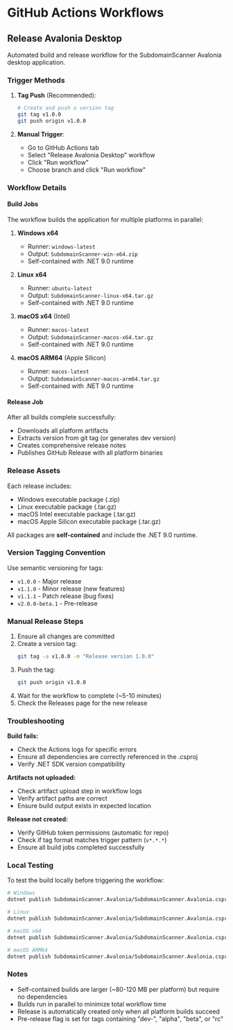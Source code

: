 # GitHub Actions Workflows

## Release Avalonia Desktop

Automated build and release workflow for the SubdomainScanner Avalonia desktop application.

### Trigger Methods

1. **Tag Push** (Recommended):
   ```bash
   # Create and push a version tag
   git tag v1.0.0
   git push origin v1.0.0
   ```

2. **Manual Trigger**:
   - Go to GitHub Actions tab
   - Select "Release Avalonia Desktop" workflow
   - Click "Run workflow"
   - Choose branch and click "Run workflow"

### Workflow Details

#### Build Jobs

The workflow builds the application for multiple platforms in parallel:

1. **Windows x64**
   - Runner: `windows-latest`
   - Output: `SubdomainScanner-win-x64.zip`
   - Self-contained with .NET 9.0 runtime

2. **Linux x64**
   - Runner: `ubuntu-latest`
   - Output: `SubdomainScanner-linux-x64.tar.gz`
   - Self-contained with .NET 9.0 runtime

3. **macOS x64** (Intel)
   - Runner: `macos-latest`
   - Output: `SubdomainScanner-macos-x64.tar.gz`
   - Self-contained with .NET 9.0 runtime

4. **macOS ARM64** (Apple Silicon)
   - Runner: `macos-latest`
   - Output: `SubdomainScanner-macos-arm64.tar.gz`
   - Self-contained with .NET 9.0 runtime

#### Release Job

After all builds complete successfully:
- Downloads all platform artifacts
- Extracts version from git tag (or generates dev version)
- Creates comprehensive release notes
- Publishes GitHub Release with all platform binaries

### Release Assets

Each release includes:
- Windows executable package (.zip)
- Linux executable package (.tar.gz)
- macOS Intel executable package (.tar.gz)
- macOS Apple Silicon executable package (.tar.gz)

All packages are **self-contained** and include the .NET 9.0 runtime.

### Version Tagging Convention

Use semantic versioning for tags:
- `v1.0.0` - Major release
- `v1.1.0` - Minor release (new features)
- `v1.1.1` - Patch release (bug fixes)
- `v2.0.0-beta.1` - Pre-release

### Manual Release Steps

1. Ensure all changes are committed
2. Create a version tag:
   ```bash
   git tag -a v1.0.0 -m "Release version 1.0.0"
   ```
3. Push the tag:
   ```bash
   git push origin v1.0.0
   ```
4. Wait for the workflow to complete (~5-10 minutes)
5. Check the Releases page for the new release

### Troubleshooting

**Build fails:**
- Check the Actions logs for specific errors
- Ensure all dependencies are correctly referenced in the .csproj
- Verify .NET SDK version compatibility

**Artifacts not uploaded:**
- Check artifact upload step in workflow logs
- Verify artifact paths are correct
- Ensure build output exists in expected location

**Release not created:**
- Verify GitHub token permissions (automatic for repo)
- Check if tag format matches trigger pattern (`v*.*.*`)
- Ensure all build jobs completed successfully

### Local Testing

To test the build locally before triggering the workflow:

```bash
# Windows
dotnet publish SubdomainScanner.Avalonia/SubdomainScanner.Avalonia.csproj -c Release -r win-x64 --self-contained

# Linux
dotnet publish SubdomainScanner.Avalonia/SubdomainScanner.Avalonia.csproj -c Release -r linux-x64 --self-contained

# macOS x64
dotnet publish SubdomainScanner.Avalonia/SubdomainScanner.Avalonia.csproj -c Release -r osx-x64 --self-contained

# macOS ARM64
dotnet publish SubdomainScanner.Avalonia/SubdomainScanner.Avalonia.csproj -c Release -r osx-arm64 --self-contained
```

### Notes

- Self-contained builds are larger (~80-120 MB per platform) but require no dependencies
- Builds run in parallel to minimize total workflow time
- Release is automatically created only when all platform builds succeed
- Pre-release flag is set for tags containing "dev-", "alpha", "beta", or "rc"
